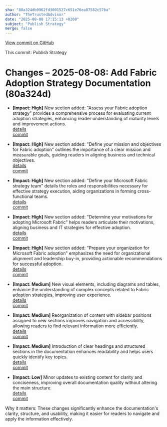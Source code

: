 ```yaml
---
sha: "80a324db0962fd3001527c651e76ea87582c57ba"
author: "TheTrustedAdvisor"
date: "2025-08-08 17:15:13 +0200"
subject: "Publish Strategy"
merge: false
---
```


[View commit on GitHub](https://github.com/TheTrustedAdvisor/FabricAdoptionFramework/commit/80a324db0962fd3001527c651e76ea87582c57ba)

This commit: Publish Strategy

# Changes – 2025-08-08: Add Fabric Adoption Strategy Documentation (80a324d)

- **[Impact: High]** New section added: "Assess your Fabric adoption strategy" provides a comprehensive process for evaluating current adoption strategies, enhancing reader understanding of maturity levels and improvement actions.  
   [details](/docs/about/changes/2025-08-08-assess-your-fabric-adoption-strategy)  
   [commit](https://github.com/TheTrustedAdvisor/FabricAdoptionFramework/commit/80a324db0962fd3001527c651e76ea87582c57ba)

- **[Impact: High]** New section added: "Define your mission and objectives for Fabric adoption" outlines the importance of a clear mission and measurable goals, guiding readers in aligning business and technical objectives.  
   [details](/docs/about/changes/2025-08-08-define-your-mission-and-objectives-for-fabric-adoption)  
   [commit](https://github.com/TheTrustedAdvisor/FabricAdoptionFramework/commit/80a324db0962fd3001527c651e76ea87582c57ba)

- **[Impact: High]** New section added: "Define your Microsoft Fabric strategy team" details the roles and responsibilities necessary for effective strategy execution, aiding organizations in forming cross-functional teams.  
   [details](/docs/about/changes/2025-08-08-define-your-microsoft-fabric-strategy-team)  
   [commit](https://github.com/TheTrustedAdvisor/FabricAdoptionFramework/commit/80a324db0962fd3001527c651e76ea87582c57ba)

- **[Impact: High]** New section added: "Determine your motivations for adopting Microsoft Fabric" helps readers articulate their motivations, aligning business and IT strategies for effective adoption.  
   [details](/docs/about/changes/2025-08-08-determine-your-motivations-for-adopting-microsoft-fabric)  
   [commit](https://github.com/TheTrustedAdvisor/FabricAdoptionFramework/commit/80a324db0962fd3001527c651e76ea87582c57ba)

- **[Impact: High]** New section added: "Prepare your organization for Microsoft Fabric adoption" emphasizes the need for organizational alignment and leadership buy-in, providing actionable recommendations for successful adoption.  
   [details](/docs/about/changes/2025-08-08-prepare-your-organization-for-microsoft-fabric-adoption)  
   [commit](https://github.com/TheTrustedAdvisor/FabricAdoptionFramework/commit/80a324db0962fd3001527c651e76ea87582c57ba)

- **[Impact: Medium]** New visual elements, including diagrams and tables, enhance the understanding of complex concepts related to Fabric adoption strategies, improving user experience.  
   [details](/docs/about/changes/2025-08-08-visual-elements-in-fabric-adoption-strategy)  
   [commit](https://github.com/TheTrustedAdvisor/FabricAdoptionFramework/commit/80a324db0962fd3001527c651e76ea87582c57ba)

- **[Impact: Medium]** Reorganization of content with sidebar positions assigned to new sections improves navigation and accessibility, allowing readers to find relevant information more efficiently.  
   [details](/docs/about/changes/2025-08-08-navigation-improvements)  
   [commit](https://github.com/TheTrustedAdvisor/FabricAdoptionFramework/commit/80a324db0962fd3001527c651e76ea87582c57ba)

- **[Impact: Medium]** Introduction of clear headings and structured sections in the documentation enhances readability and helps users quickly identify key topics.  
   [details](/docs/about/changes/2025-08-08-structured-headings)  
   [commit](https://github.com/TheTrustedAdvisor/FabricAdoptionFramework/commit/80a324db0962fd3001527c651e76ea87582c57ba)

- **[Impact: Low]** Minor updates to existing content for clarity and conciseness, improving overall documentation quality without altering the main structure.  
   [details](/docs/about/changes/2025-08-08-content-updates)  
   [commit](https://github.com/TheTrustedAdvisor/FabricAdoptionFramework/commit/80a324db0962fd3001527c651e76ea87582c57ba)

Why it matters: These changes significantly enhance the documentation's clarity, structure, and usability, making it easier for readers to navigate and apply the information effectively.
